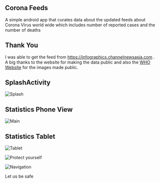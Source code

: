 ## Corona Feeds

A simple android app that curates data about the updated feeds about Corona Virus world wide which includes number of reported cases and the number of deaths

## Thank You

I was able to get the feed from https://infographics.channelnewsasia.com . A big thanks to the website for making the data public and also the [WHO Website](https://www.who.int/) for the images made public.

## SplashActivity

![Splash](screenshots/splash.png)

## Statistics Phone View
![Main](screenshots/main.png)



## Statistics Tablet



![Tablet](screenshots/main_tablet.png)

![Protect yourself](screenshots/protect_yourself.png)

![Navigation](screenshots/nav_view.png)

Let us be safe

